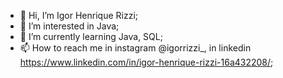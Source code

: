 - 👋 Hi, I’m Igor Henrique Rizzi;
- 👀 I’m interested in Java;
- 🌱 I’m currently learning Java, SQL;
- 📫 How to reach me in instagram @igorrizzi_, in linkedin https://www.linkedin.com/in/igor-henrique-rizzi-16a432208/;
